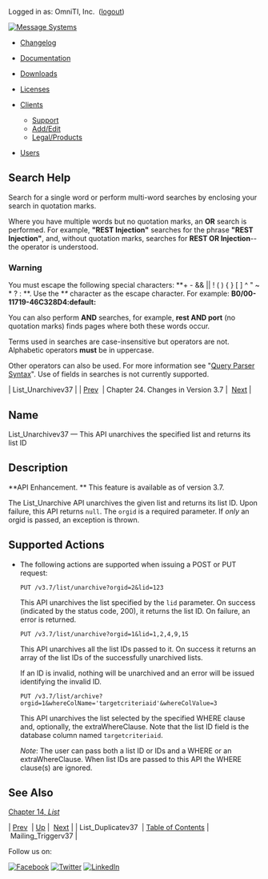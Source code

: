 Logged in as: OmniTI, Inc.  ([logout](https://support.messagesystems.com/logout.php))

[![Message Systems](https://support.messagesystems.com/images/ms-white205.png)](https://support.messagesystems.com/start.php) 

*   [Changelog](https://support.messagesystems.com/start.php?show=changelog)
*   [Documentation](https://support.messagesystems.com/docs/)
*   [Downloads](https://support.messagesystems.com/start.php)

*   [Licenses](https://support.messagesystems.com/license_summary.php)
*   <a href="">Clients</a>
    *   [Support](https://support.messagesystems.com/cs.php)
    *   [Add/Edit](https://support.messagesystems.com/edit_client.php)
    *   [Legal/Products](https://support.messagesystems.com/edit_products.php)
*   [Users](https://support.messagesystems.com/edit_customer.php)

## Search Help

Search for a single word or perform multi-word searches by enclosing your search in quotation marks.

Where you have multiple words but no quotation marks, an **OR** search is performed. For example, **"REST Injection"** searches for the phrase **"REST Injection"**, and, without quotation marks, searches for **REST OR Injection**--the operator is understood.

### Warning

You must escape the following special characters: **+ - && || ! ( ) { } [ ] ^ " ~ * ? : \**. Use the **\** character as the escape character. For example: **B0/00-11719-46C328D4\:default\:**

You can also perform **AND** searches, for example, **rest AND port** (no quotation marks) finds pages where both these words occur.

Terms used in searches are case-insensitive but operators are not. Alphabetic operators **must** be in uppercase.

Other operators can also be used. For more information see "[Query Parser Syntax](https://lucene.apache.org/core/old_versioned_docs/versions/3_0_0/queryparsersyntax.html)". Use of fields in searches is not currently supported.

| List_Unarchivev37 |
| [Prev](rest.listv375.php)  | Chapter 24. Changes in Version 3.7 |  [Next](rest.Mailing_Triggerv37.php) |

<a name="rest.List_Unarchivev37"></a>
## Name

List_Unarchivev37 — This API unarchives the specified list and returns its list ID

<a name="idp1069552"></a>
## Description

**API Enhancement. ** This feature is available as of version 3.7.

The List_Unarchive API unarchives the given list and returns its list ID. Upon failure, this API returns `null`. The `orgid` is a required parameter. If *only* an orgid is passed, an exception is thrown.

## Supported Actions

*   The following actions are supported when issuing a POST or PUT request:

    `PUT /v3.7/list/unarchive?orgid=2&lid=123`

    This API unarchives the list specified by the `lid` parameter. On success (indicated by the status code, 200), it returns the list ID. On failure, an error is returned.

    `PUT /v3.7/list/unarchive?orgid=1&lid=1,2,4,9,15`

    This API unarchives all the list IDs passed to it. On success it returns an array of the list IDs of the successfully unarchived lists.

    If an ID is invalid, nothing will be unarchived and an error will be issued identifying the invalid ID.

    `PUT /v3.7/list/archive?orgid=1&whereColName='targetcriteriaid'&whereColValue=3`

    This API unarchives the list selected by the specified WHERE clause and, optionally, the extraWhereClause. Note that the list ID field is the database column named `targetcriteriaid`.

    *Note*: The user can pass both a list ID or IDs and a WHERE or an extraWhereClause. When list IDs are passed to this API the WHERE clause(s) are ignored.

<a name="idp1082064"></a>
## See Also

[Chapter 14, *List*](rest.list.object.php "Chapter 14. List")

| [Prev](rest.listv375.php)  | [Up](rest.version37.php) |  [Next](rest.Mailing_Triggerv37.php) |
| List_Duplicatev37  | [Table of Contents](index.php) |  Mailing_Triggerv37 |

Follow us on:

[![Facebook](https://support.messagesystems.com/images/icon-facebook.png)](http://www.facebook.com/messagesystems) [![Twitter](https://support.messagesystems.com/images/icon-twitter.png)](http://twitter.com/#!/MessageSystems) [![LinkedIn](https://support.messagesystems.com/images/icon-linkedin.png)](http://www.linkedin.com/company/message-systems)